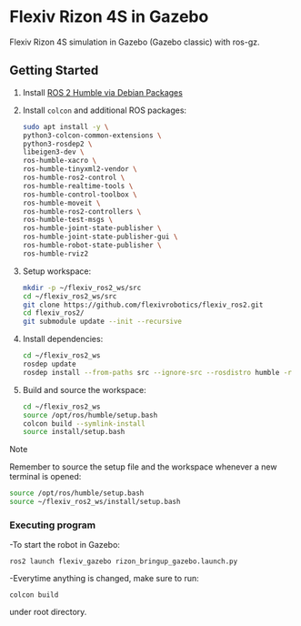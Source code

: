 # Flexiv Rizon 4S in Gazebo

Flexiv Rizon 4S simulation in Gazebo (Gazebo classic) with ros-gz.


## Getting Started
1. Install [ROS 2 Humble via Debian Packages](https://docs.ros.org/en/humble/Installation/Ubuntu-Install-Debians.html)

2. Install `colcon` and additional ROS packages:

   ```bash
   sudo apt install -y \
   python3-colcon-common-extensions \
   python3-rosdep2 \
   libeigen3-dev \
   ros-humble-xacro \
   ros-humble-tinyxml2-vendor \
   ros-humble-ros2-control \
   ros-humble-realtime-tools \
   ros-humble-control-toolbox \
   ros-humble-moveit \
   ros-humble-ros2-controllers \
   ros-humble-test-msgs \
   ros-humble-joint-state-publisher \
   ros-humble-joint-state-publisher-gui \
   ros-humble-robot-state-publisher \
   ros-humble-rviz2
   ```

3. Setup workspace:

   ```bash
   mkdir -p ~/flexiv_ros2_ws/src
   cd ~/flexiv_ros2_ws/src
   git clone https://github.com/flexivrobotics/flexiv_ros2.git
   cd flexiv_ros2/
   git submodule update --init --recursive
   ```

4. Install dependencies:

   ```bash
   cd ~/flexiv_ros2_ws
   rosdep update
   rosdep install --from-paths src --ignore-src --rosdistro humble -r -y
   ```

5. Build and source the workspace:

   ```bash
   cd ~/flexiv_ros2_ws
   source /opt/ros/humble/setup.bash
   colcon build --symlink-install
   source install/setup.bash
   ```

> [!NOTE]
> Remember to source the setup file and the workspace whenever a new terminal is opened:
> ```bash
> source /opt/ros/humble/setup.bash
> source ~/flexiv_ros2_ws/install/setup.bash
> ```

### Executing program

-To start the robot in Gazebo:
```
ros2 launch flexiv_gazebo rizon_bringup_gazebo.launch.py
```
-Everytime anything is changed, make sure to run:
```
colcon build
```
under root directory.
